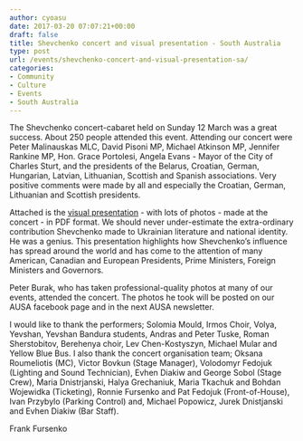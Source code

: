 ```yaml
---
author: cyoasu
date: 2017-03-20 07:07:21+00:00
draft: false
title: Shevchenko concert and visual presentation - South Australia
type: post
url: /events/shevchenko-concert-and-visual-presentation-sa/
categories:
- Community
- Culture
- Events
- South Australia
---
```


The Shevchenko concert-cabaret held on Sunday 12 March was a great success. About 250 people attended this event. Attending our concert were Peter Malinauskas MLC, David Pisoni MP, Michael Atkinson MP, Jennifer Rankine MP, Hon. Grace Portolesi, Angela Evans - Mayor of the City of Charles Sturt, and the presidents of the Belarus, Croatian, German, Hungarian, Latvian, Lithuanian, Scottish and Spanish associations. Very positive comments were made by all and especially the Croatian, German, Lithuanian and Scottish presidents.

Attached is the [visual presentation](http://www.ozeukes.com/wp-content/uploads/2017/03/Shevchenko-Visual-Presentation.pdf) - with lots of photos - made at the concert - in PDF format. We should never under-estimate the extra-ordinary contribution Shevchenko made to Ukrainian literature and national identity. He was a genius. This presentation highlights how Shevchenko’s influence has spread around the world and has come to the attention of many American, Canadian and European Presidents, Prime Ministers, Foreign Ministers and Governors.

Peter Burak, who has taken professional-quality photos at many of our events, attended the concert. The photos he took will be posted on our AUSA facebook page and in the next AUSA newsletter.

I would like to thank the performers; Solomia Mould, Irmos Choir, Volya, Yevshan, Yevshan Bandura students, Andras and Peter Tuske, Roman Sherstobitov, Berehenya choir, Lev Chen-Kostyszyn, Michael Mular and Yellow Blue Bus. I also thank the concert organisation team; Oksana Roumeliotis (MC), Victor Bovkun (Stage Manager), Volodomyr Fedojuk (Lighting and Sound Technician), Evhen Diakiw and George Sobol (Stage Crew), Maria Dnistrjanski, Halya Grechaniuk, Maria Tkachuk and Bohdan Wojewidka (Ticketing), Ronnie Fursenko and Pat Fedojuk (Front-of-House), Ivan Przybylo (Parking Control) and, Michael Popowicz, Jurek Dnistjanski and Evhen Diakiw (Bar Staff).

Frank Fursenko

